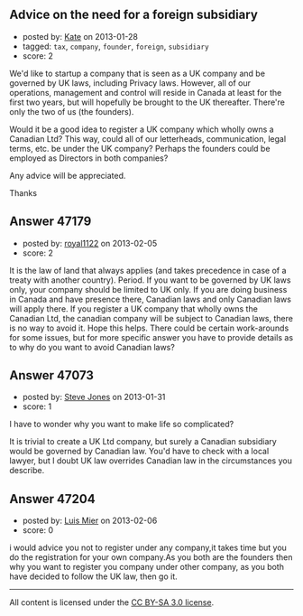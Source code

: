 ## Advice on the need for a foreign subsidiary

- posted by: [Kate](https://stackexchange.com/users/-1/18122-kate) on 2013-01-28
- tagged: `tax`, `company`, `founder`, `foreign`, `subsidiary`
- score: 2

We'd like to startup a company that is seen as a UK company and be governed by UK laws, including Privacy laws. However, all of our operations, management and control will reside in Canada at least for the first two years, but will hopefully be brought to the UK thereafter. There're only the two of us (the founders).

Would it be a good idea to register a UK company which wholly owns a Canadian Ltd? This way, could all of our letterheads, communication, legal terms, etc. be under the UK company? Perhaps the founders could be employed as Directors in both companies?

Any advice will be appreciated.

Thanks


## Answer 47179

- posted by: [royal1122](https://stackexchange.com/users/-1/17308-royal1122) on 2013-02-05
- score: 2

It is the law of land that always applies (and takes precedence in case of a treaty with another country). Period. If you want to be governed by UK laws only, your company should be limited to UK only. If you are doing business in Canada and have presence there, Canadian laws and only Canadian laws will apply there. If you register a UK company that wholly owns the Canadian Ltd, the canadian company will be subject to Canadian laws, there is no way to avoid it. Hope this helps. There could be certain work-arounds for some issues, but for more specific answer you have to provide details as to why do you want to avoid Canadian laws?


## Answer 47073

- posted by: [Steve Jones](https://stackexchange.com/users/-1/12985-steve-jones) on 2013-01-31
- score: 1

I have to wonder why you want to make life so complicated?

It is trivial to create a UK Ltd company, but surely a Canadian subsidiary would be governed by Canadian law. You'd have to check with a local lawyer, but I doubt UK law overrides Canadian law in the circumstances you describe.


## Answer 47204

- posted by: [Luis Mier](https://stackexchange.com/users/-1/21907-luis-mier) on 2013-02-06
- score: 0

i would advice you not to register under any company,it takes time but you do the registration for your own company.As you both are the founders then why you want to register you company under other company, as you both have decided to follow the UK law, then go it.



---

All content is licensed under the [CC BY-SA 3.0 license](https://creativecommons.org/licenses/by-sa/3.0/).
